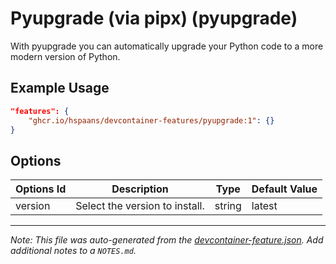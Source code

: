 
# Pyupgrade (via pipx) (pyupgrade)

With pyupgrade you can automatically upgrade your Python code to a more modern version of Python.

## Example Usage

```json
"features": {
    "ghcr.io/hspaans/devcontainer-features/pyupgrade:1": {}
}
```

## Options

| Options Id | Description | Type | Default Value |
|-----|-----|-----|-----|
| version | Select the version to install. | string | latest |



---

_Note: This file was auto-generated from the [devcontainer-feature.json](https://github.com/hspaans/devcontainer-features/blob/main/src/pyupgrade/devcontainer-feature.json).  Add additional notes to a `NOTES.md`._
